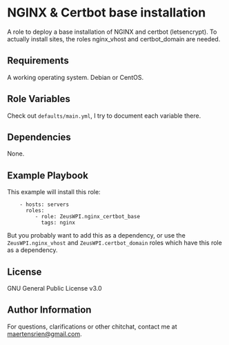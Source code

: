NGINX & Certbot base installation
=========

A role to deploy a base installation of NGINX and certbot (letsencrypt).
To actually install sites, the roles nginx_vhost and certbot_domain are needed.

Requirements
------------

A working operating system. Debian or CentOS.

Role Variables
--------------

Check out `defaults/main.yml`, I try to document each variable there.

Dependencies
------------

None.

Example Playbook
----------------

This example will install this role:

```
    - hosts: servers
      roles:
         - role: ZeusWPI.nginx_certbot_base
           tags: nginx
```
But you probably want to add this as a dependency, or use the `ZeusWPI.nginx_vhost` and `ZeusWPI.certbot_domain` roles which have this role as a dependency.

License
-------

GNU General Public License v3.0

Author Information
------------------

For questions, clarifications or other chitchat, contact me at [maertensrien@gmail.com](mailto:maertensrien@gmail.com).

